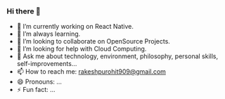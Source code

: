 ### Hi there 👋

<!--
**TheRakeshPurohit/therakeshpurohit** is a ✨ _special_ ✨ repository because its `README.md` (this file) appears on your GitHub profile.
-->

- 🔭 I’m currently working on React Native.
- 🌱 I’m always learning.
- 👯 I’m looking to collaborate on OpenSource Projects.
- 🤔 I’m looking for help with Cloud Computing.
- 💬 Ask me about technology, environment, philosophy, personal skills, self-improvements...
- 📫 How to reach me: rakeshpurohit909@gmail.com
- 😄 Pronouns: ...
- ⚡ Fun fact: ...
